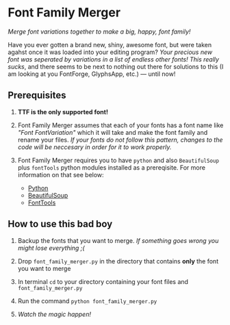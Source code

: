 <h1>Font Family Merger</h1>
<i>Merge font variations together to make a big, happy, font family!</i>
<p>Have you ever gotten a brand new, shiny, awesome font, but were taken agahst once it was loaded into your editing program? <i>Your precious new font was seperated by variations in a list of endless other fonts! This really sucks</i>, and there seems to be next to nothing out there for solutions to this (I am looking at you FontForge, GlyphsApp, etc.) &mdash; until now!</p>

<h2>Prerequisites</h2>
<ol>
    <li><strong>TTF is the only supported font!</strong></li>
    <li>
        <p>Font Family Merger assumes that each of your fonts has a font name like <i>"Font FontVariation"</i> which it will take and make the font family and rename your files. <i>If your fonts do not follow this pattern, changes to the code will be neccesary in order for it to work properly.</i></p>
    </li>
    <li>
        <p>Font Family Merger requires you to have <code>python</code> and also <code>BeautifulSoup</code> plus <code>fontTools</code> python modules installed as a prereqisite. For more information on that see below:</p>
        <ul>
            <li><a href="https://www.python.org/">Python</a></li>
            <li><a href="http://www.crummy.com/software/BeautifulSoup/">BeautifulSoup</a></li>
            <li><a href="https://github.com/behdad/fonttools">FontTools</a></li>
        </ul>
    </li>
</ol>
<h2>How to use this bad boy</h2>
<ol>
    <li><p>Backup the fonts that you want to merge. <i>If something goes wrong you might lose everything ;(</i></p></li>
    <li><p>Drop <code>font_family_merger.py</code> in the directory that contains <strong>only</strong> the font you want to merge</p></li>
    <li><p>In terminal <code>cd</code> to your directory containing your font files and <code>font_family_merger.py</code></p></li>
    <li><p>Run the command <code>python font_family_merger.py</code></p></li>
    <li><p><i>Watch the magic happen!</i></p></li>
</ol>
